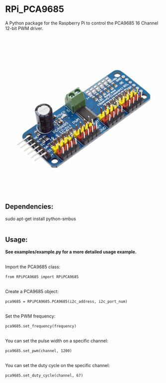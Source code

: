 # RPi_PCA9685
A Python package for the Raspberry Pi to control the PCA9685 16 Channel 12-bit PWM driver.

![Image of PCA9685](https://github.com/Jgunde/RPi_PCA9685/blob/master/PCA9685%20Image.jpg)


## Dependencies:
sudo apt-get install python-smbus
<br/><br/>


## Usage:

**See examples/example.py for a more detailed usage example.**
<br/><br/>

Import the PCA9685 class:

`from RPiPCA9685 import RPiPCA9685`
<br/><br/>

Create a PCA9685 object:

`pca9685 = RPiPCA9685.PCA9685(i2c_address, i2c_port_num)`
<br/><br/>

Set the PWM frequency:

`pca9685.set_frequency(frequency)`
<br/><br/>

You can set the pulse width on a specific channel:

`pca9685.set_pwm(channel, 1200)`
<br/><br/>

You can set the duty cycle on the specific channel:

`pca9685.set_duty_cycle(channel, 67)`

